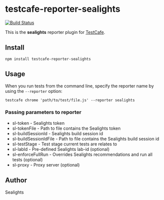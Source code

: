 # testcafe-reporter-sealights
[![Build Status](https://travis-ci.org/ronisegal/testcafe-reporter-sealights.svg)](https://travis-ci.org/ronisegal/testcafe-reporter-sealights)

This is the **sealights** reporter plugin for [TestCafe](http://devexpress.github.io/testcafe).


## Install

```
npm install testcafe-reporter-sealights
```

## Usage

When you run tests from the command line, specify the reporter name by using the `--reporter` option:

```
testcafe chrome 'path/to/test/file.js' --reporter sealights
```

### Passing parameters to reporter
* sl-token - Sealights token
* sl-tokenFile - Path to file contains the Sealights token
* sl-buildSessionId - Sealights build session id
* sl-buildSessionIdFile - Path to file contains the Sealights build session id
* sl-testStage - Test stage current tests are relates to
* sl-labId - Pre-defined Sealights lab-id (optional)
* sl-enforceFullRun - Overrides Sealights recommendations and run all tests (optional)
* sl-proxy - Proxy server (optional)
## Author
Sealights
